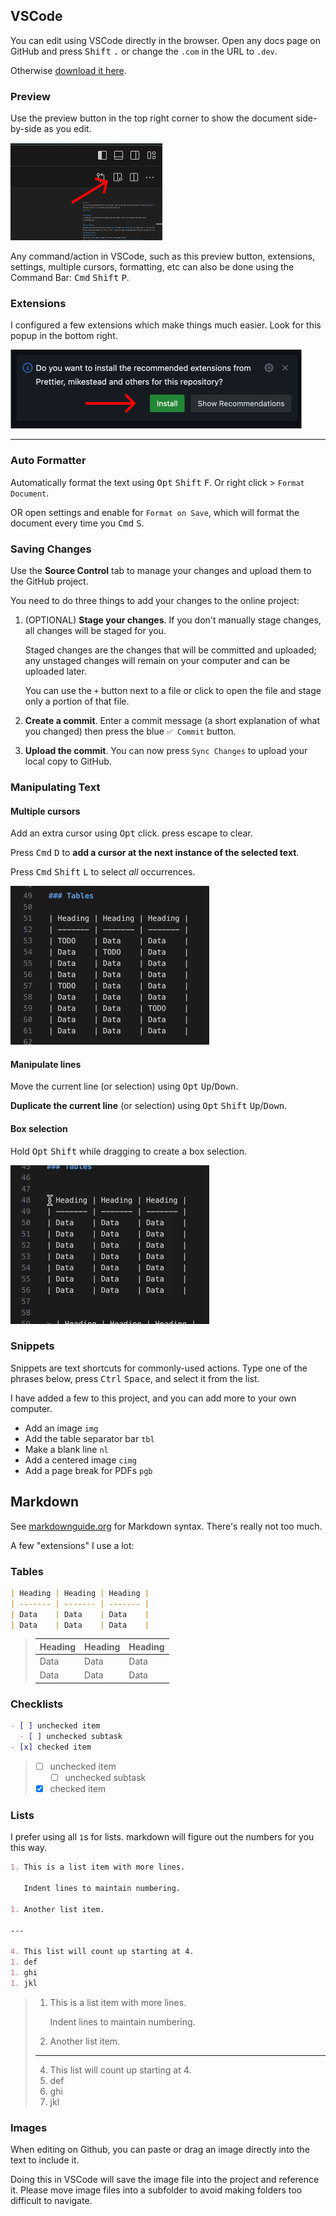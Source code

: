 ## VSCode

You can edit using VSCode directly in the browser. Open any docs page on GitHub and press <kbd>Shift</kbd> <kbd>.</kbd> or change the `.com` in the URL to `.dev`.

Otherwise [download it here](https://code.visualstudio.com).

### Preview

Use the preview button in the top right corner to show the document side-by-side as you edit.

![](img/image-1.png)

Any command/action in VSCode, such as this preview button, extensions, settings, multiple cursors, formatting, etc can also be done using the Command Bar: <kbd>Cmd</kbd> <kbd>Shift</kbd> <kbd>P</kbd>.

### Extensions

I configured a few extensions which make things much easier. Look for this popup in the bottom right.

![](img/image.png)

---

### Auto Formatter

Automatically format the text using <kbd>Opt</kbd> <kbd>Shift</kbd> <kbd>F</kbd>. Or right click > `Format Document`.

OR open settings and enable for `Format on Save`, which will format the document every time you <kbd>Cmd</kbd> <kbd>S</kbd>.

### Saving Changes

Use the **Source Control** tab to manage your changes and upload them to the GitHub project.

You need to do three things to add your changes to the online project:

1. (OPTIONAL) **Stage your changes**. If you don't manually stage changes, all changes will be staged for you.

   Staged changes are the changes that will be committed and uploaded; any unstaged changes will remain on your computer and can be uploaded later.

   You can use the `+` button next to a file or click to open the file and stage only a portion of that file.

1. **Create a commit**. Enter a commit message (a short explanation of what you changed) then press the blue `✅ Commit` button.

1. **Upload the commit**. You can now press `Sync Changes` to upload your local copy to GitHub.

### Manipulating Text

#### Multiple cursors

Add an extra cursor using <kbd>Opt</kbd> click. press escape to clear.

Press <kbd>Cmd</kbd> <kbd>D</kbd> to **add a cursor at the next instance of the selected text**.

Press <kbd>Cmd</kbd> <kbd>Shift</kbd> <kbd>L</kbd> to select _all_ occurrences.

![](img/v2.gif)

#### Manipulate lines

Move the current line (or selection) using <kbd>Opt</kbd> <kbd>Up</kbd>/<kbd>Down</kbd>.

**Duplicate the current line** (or selection) using <kbd>Opt</kbd> <kbd>Shift</kbd> <kbd>Up</kbd>/<kbd>Down</kbd>.

#### Box selection

Hold <kbd>Opt</kbd> <kbd>Shift</kbd> while dragging to create a box selection.

![](img/v1.gif)

### Snippets

Snippets are text shortcuts for commonly-used actions. Type one of the phrases below, press <kbd>Ctrl</kbd> <kbd>Space</kbd>, and select it from the list.

I have added a few to this project, and you can add more to your own computer.

- Add an image `img`
- Add the table separator bar `tbl`
- Make a blank line `nl`
- Add a centered image `cimg`
- Add a page break for PDFs `pgb`

## Markdown

See [markdownguide.org](https://www.markdownguide.org/cheat-sheet/) for Markdown syntax. There's really not too much.

A few "extensions" I use a lot:

### Tables

```md
| Heading | Heading | Heading |
| ------- | ------- | ------- |
| Data    | Data    | Data    |
| Data    | Data    | Data    |
```

> | Heading | Heading | Heading |
> | ------- | ------- | ------- |
> | Data    | Data    | Data    |
> | Data    | Data    | Data    |

### Checklists

```md
- [ ] unchecked item
  - [ ] unchecked subtask
- [x] checked item
```

> - [ ] unchecked item
>   - [ ] unchecked subtask
> - [x] checked item

### Lists

I prefer using all `1`s for lists. markdown will figure out the numbers for you this way.

```md
1. This is a list item with more lines.

   Indent lines to maintain numbering.

1. Another list item.

---

4. This list will count up starting at 4.
1. def
1. ghi
1. jkl
```

> 1. This is a list item with more lines.
>
>    Indent lines to maintain numbering.
>
> 1. Another list item.
>
> ---
>
> 4. This list will count up starting at 4.
> 1. def
> 1. ghi
> 1. jkl

### Images

When editing on Github, you can paste or drag an image directly into the text to include it.

Doing this in VSCode will save the image file into the project and reference it. Please move image files into a subfolder to avoid making folders too difficult to navigate.
